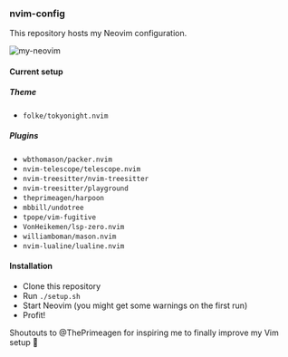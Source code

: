 ### nvim-config

This repository hosts my Neovim configuration.

![my-neovim](https://user-images.githubusercontent.com/896817/216798383-4e8b5199-c33f-4f06-8225-8a2b3a8bcdd1.png)

#### Current setup

##### Theme

- `folke/tokyonight.nvim`

##### Plugins

- `wbthomason/packer.nvim`
- `nvim-telescope/telescope.nvim`
- `nvim-treesitter/nvim-treesitter`
- `nvim-treesitter/playground`
- `theprimeagen/harpoon`
- `mbbill/undotree`
- `tpope/vim-fugitive`
- `VonHeikemen/lsp-zero.nvim`
- `williamboman/mason.nvim`
- `nvim-lualine/lualine.nvim`

#### Installation

- Clone this repository
- Run `./setup.sh`
- Start Neovim (you might get some warnings on the first run)
- Profit!

Shoutouts to @ThePrimeagen for inspiring me to finally improve my Vim setup :slightly_smiling_face:
